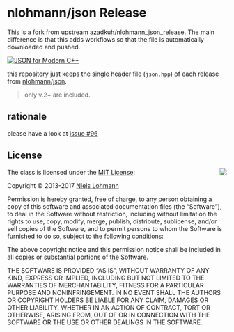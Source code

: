 # nlohmann/json Release

This is a fork from upstream azadkuh/nlohmann_json_release. The main difference is that this adds workflows so that the file is automatically downloaded and pushed.

[![JSON for Modern C++](https://raw.githubusercontent.com/nlohmann/json/master/doc/json.gif)](https://github.com/nlohmann/json/releases)


this repository just keeps the single header file (`json.hpp`) of each release
from [nlohmann/json](https://github.com/nlohmann/json).

> only v.2+ are included.


## rationale

please have a look at [issue #96](https://github.com/nlohmann/json/issues/96)

## License

<img align="right"
src="http://opensource.org/trademarks/opensource/OSI-Approved-License-100x137.png">

The class is licensed under the [MIT
License](http://opensource.org/licenses/MIT):

Copyright &copy; 2013-2017 [Niels Lohmann](http://nlohmann.me)

Permission is hereby granted, free of charge, to any person obtaining a copy of
this software and associated documentation files (the “Software”), to deal in
the Software without restriction, including without limitation the rights to
use, copy, modify, merge, publish, distribute, sublicense, and/or sell copies
of the Software, and to permit persons to whom the Software is furnished to do
so, subject to the following conditions:

The above copyright notice and this permission notice shall be included in all
copies or substantial portions of the Software.

THE SOFTWARE IS PROVIDED “AS IS”, WITHOUT WARRANTY OF ANY KIND, EXPRESS OR
IMPLIED, INCLUDING BUT NOT LIMITED TO THE WARRANTIES OF MERCHANTABILITY,
    FITNESS FOR A PARTICULAR PURPOSE AND NONINFRINGEMENT. IN NO EVENT SHALL THE
    AUTHORS OR COPYRIGHT HOLDERS BE LIABLE FOR ANY CLAIM, DAMAGES OR OTHER
    LIABILITY, WHETHER IN AN ACTION OF CONTRACT, TORT OR OTHERWISE, ARISING
    FROM, OUT OF OR IN CONNECTION WITH THE SOFTWARE OR THE USE OR OTHER
    DEALINGS IN THE SOFTWARE.

